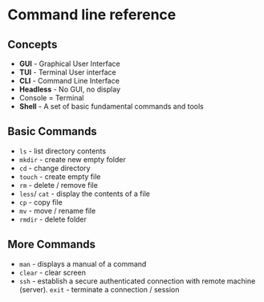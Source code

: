 # Command line reference


## Concepts

* **GUI** - Graphical User Interface
* **TUI** - Terminal User interface
* **CLI** - Command Line Interface
* **Headless** - No GUI, no display
* Console = Terminal
* **Shell** - A set of basic fundamental commands and tools

## Basic Commands

* `ls` - list directory contents
* `mkdir` - create new empty folder
* `cd` - change directory
* `touch` - create empty file
* `rm` - delete / remove file
* `less`/ `cat` - display the contents of a file
* `cp` - copy file
* `mv` - move / rename file
* `rmdir` -  delete folder

## More Commands

* `man` - displays a manual of a command
* `clear` - clear screen
* `ssh` - establish a secure authenticated connection with remote machine
  (server).
  `exit` - terminate a connection / session
